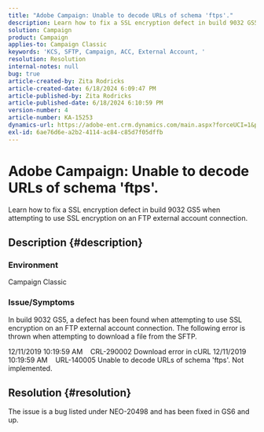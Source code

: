 ```yaml
---
title: "Adobe Campaign: Unable to decode URLs of schema 'ftps'."
description: Learn how to fix a SSL encryption defect in build 9032 GS5 when attempting to use SSL encryption on an FTP external account connection.
solution: Campaign
product: Campaign
applies-to: Campaign Classic
keywords: 'KCS, SFTP, Campaign, ACC, External Account, '
resolution: Resolution
internal-notes: null
bug: true
article-created-by: Zita Rodricks
article-created-date: 6/18/2024 6:09:47 PM
article-published-by: Zita Rodricks
article-published-date: 6/18/2024 6:10:59 PM
version-number: 4
article-number: KA-15253
dynamics-url: https://adobe-ent.crm.dynamics.com/main.aspx?forceUCI=1&pagetype=entityrecord&etn=knowledgearticle&id=e197fced-9d2d-ef11-840a-002248084fbb
exl-id: 6ae76d6e-a2b2-4114-ac84-c85d7f05dffb
---
```

# Adobe Campaign: Unable to decode URLs of schema 'ftps'.


Learn how to fix a SSL encryption defect in build 9032 GS5 when attempting to use SSL encryption on an FTP external account connection.

## Description {#description}


### <b>Environment</b>

Campaign Classic



### <b>Issue/Symptoms</b>

In build 9032 GS5, a defect has been found when attempting to use SSL encryption on an FTP external account connection. The following error is thrown when attempting to download a file from the SFTP.

12/11/2019 10:19:59 AM    CRL-290002 Download error in cURL
 12/11/2019 10:19:59 AM    URL-140005 Unable to decode URLs of schema 'ftps'. Not implemented.




## Resolution {#resolution}


The issue is a bug listed under NEO-20498 and has been fixed in GS6 and up.

